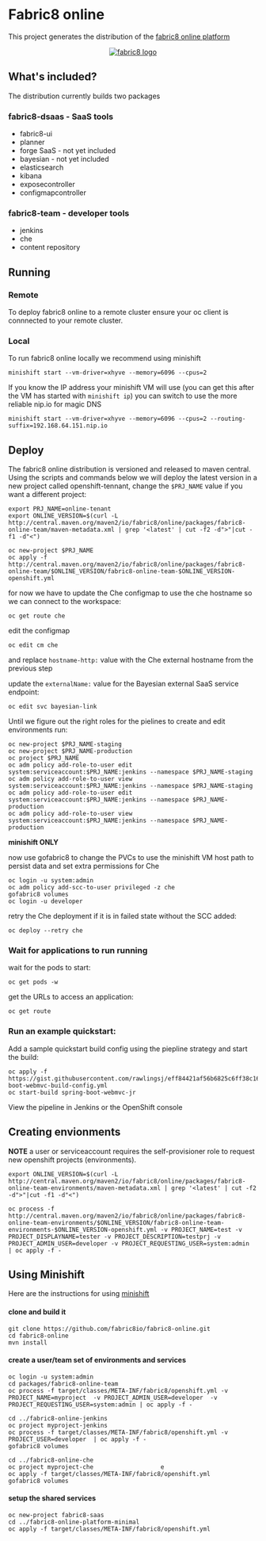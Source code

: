 # Fabric8 online

This project generates the distribution of the [fabric8 online platform](https://fabric8.io/)

 <p align="center">
   <a href="http://fabric8.io/">
    <img src="https://raw.githubusercontent.com/fabric8io/fabric8/master/docs/images/cover/cover_small.png" alt="fabric8 logo"/>
   </a>
 </p>

## What's included?

The distribution currently builds two packages

### fabric8-dsaas - SaaS tools 

  - fabric8-ui
  - planner
  - forge SaaS - not yet included
  - bayesian - not yet included
  - elasticsearch
  - kibana
  - exposecontroller
  - configmapcontroller

### fabric8-team - developer tools

  - jenkins
  - che
  - content repository

## Running

### Remote 

To deploy fabric8 online to a remote cluster ensure your oc client is connnected to your remote cluster.

### Local 

To run fabric8 online locally we recommend using minishift
```
minishift start --vm-driver=xhyve --memory=6096 --cpus=2
```
If you know the IP address your minishift VM will use (you can get this after the VM has started with `minishift ip`) you can switch to use the more reliable nip.io for magic DNS
```
minishift start --vm-driver=xhyve --memory=6096 --cpus=2 --routing-suffix=192.168.64.151.nip.io
```
## Deploy
The fabric8 online distribution is versioned and released to maven central.  Using the scripts and commands below we will deploy the latest version in a new project called openshift-tennant, change the `$PRJ_NAME` value if you want a different project:
```
export PRJ_NAME=online-tenant
export ONLINE_VERSION=$(curl -L http://central.maven.org/maven2/io/fabric8/online/packages/fabric8-online-team/maven-metadata.xml | grep '<latest' | cut -f2 -d">"|cut -f1 -d"<")

oc new-project $PRJ_NAME
oc apply -f http://central.maven.org/maven2/io/fabric8/online/packages/fabric8-online-team/$ONLINE_VERSION/fabric8-online-team-$ONLINE_VERSION-openshift.yml
```
for now we have to update the Che configmap to use the che hostname so we can connect to the workspace:
```
oc get route che
```
edit the configmap
```
oc edit cm che
```
and replace `hostname-http:` value with the Che external hostname from the previous step

update the `externalName:` value for the Bayesian external SaaS service endpoint:
```
oc edit svc bayesian-link
```
Until we figure out the right roles for the pielines to create and edit environments run:
```
oc new-project $PRJ_NAME-staging
oc new-project $PRJ_NAME-production
oc project $PRJ_NAME
oc adm policy add-role-to-user edit system:serviceaccount:$PRJ_NAME:jenkins --namespace $PRJ_NAME-staging
oc adm policy add-role-to-user view system:serviceaccount:$PRJ_NAME:jenkins --namespace $PRJ_NAME-staging
oc adm policy add-role-to-user edit system:serviceaccount:$PRJ_NAME:jenkins --namespace $PRJ_NAME-production
oc adm policy add-role-to-user view system:serviceaccount:$PRJ_NAME:jenkins --namespace $PRJ_NAME-production
```
__minishift ONLY__

now use gofabric8 to change the PVCs to use the minishift VM host path to persist data and set extra permissions for Che
```
oc login -u system:admin
oc adm policy add-scc-to-user privileged -z che
gofabric8 volumes
oc login -u developer
```
retry the Che deployment if it is in failed state without the SCC added:
```
oc deploy --retry che
```

### Wait for applications to run running
wait for the pods to start:
```
oc get pods -w
```
get the URLs to access an application:
```
oc get route
```

### Run an example quickstart:

Add a sample quickstart build config using the piepline strategy and start the build:
```
oc apply -f https://gist.githubusercontent.com/rawlingsj/eff84421af56b6825c6ff38c1646382e/raw/49bcf50b6872268665e9fe9279e8888a7b1ab8ab/spring-boot-webmvc-build-config.yml
oc start-build spring-boot-webmvc-jr
```
View the pipeline in Jenkins or the OpenShift console


## Creating envionments

__NOTE__ a user or serviceaccount requires the self-provisioner role to request new openshift projects (environments).

```
export ONLINE_VERSION=$(curl -L http://central.maven.org/maven2/io/fabric8/online/packages/fabric8-online-team-environments/maven-metadata.xml | grep '<latest' | cut -f2 -d">"|cut -f1 -d"<")

oc process -f http://central.maven.org/maven2/io/fabric8/online/packages/fabric8-online-team-environments/$ONLINE_VERSION/fabric8-online-team-environments-$ONLINE_VERSION-openshift.yml -v PROJECT_NAME=test -v PROJECT_DISPLAYNAME=tester -v PROJECT_DESCRIPTION=testprj -v PROJECT_ADMIN_USER=developer -v PROJECT_REQUESTING_USER=system:admin  | oc apply -f -
```


## Using Minishift

Here are the instructions for using [minishift](https://github.com/minishift/minishift)

#### clone and build it
```
git clone https://github.com/fabric8io/fabric8-online.git
cd fabric8-online
mvn install
```

#### create a user/team set of environments and services

```
oc login -u system:admin
cd packages/fabric8-online-team
oc process -f target/classes/META-INF/fabric8/openshift.yml -v PROJECT_NAME=myproject  -v PROJECT_ADMIN_USER=developer  -v PROJECT_REQUESTING_USER=system:admin | oc apply -f -

cd ../fabric8-online-jenkins
oc project myproject-jenkins
oc process -f target/classes/META-INF/fabric8/openshift.yml -v PROJECT_USER=developer  | oc apply -f -
gofabric8 volumes

cd ../fabric8-online-che
oc project myproject-che                   e
oc apply -f target/classes/META-INF/fabric8/openshift.yml
gofabric8 volumes
```

#### setup the shared services

```
oc new-project fabric8-saas
cd ../fabric8-online-platform-minimal
oc apply -f target/classes/META-INF/fabric8/openshift.yml
```
